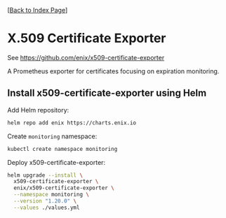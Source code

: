 [[Back to Index Page](../README.md)]

# X.509 Certificate Exporter

See https://github.com/enix/x509-certificate-exporter

A Prometheus exporter for certificates focusing on expiration monitoring.

## Install x509-certificate-exporter using Helm

Add Helm repository:

```bash
helm repo add enix https://charts.enix.io
```

Create `monitoring` namespace:

```bash
kubectl create namespace monitoring
```

Deploy x509-certificate-exporter:

```bash
helm upgrade --install \
  x509-certificate-exporter \
  enix/x509-certificate-exporter \
  --namespace monitoring \
  --version "1.20.0" \
  --values ./values.yml
```